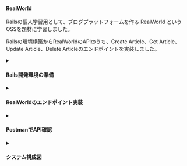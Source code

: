 #### RealWorld
Railsの個人学習用として、ブログプラットフォームを作る RealWorld という OSSを題材に学習しました。

Railsの環境構築からRealWorldのAPIのうち、Create Article、Get Article、Update Article、Delete Articleのエンドポイントを実装しました。

<details>
<summary><h4>Rails開発環境の準備</h4></summary>

下記の開発環境で実施しました。

##### 開発環境
- Edition: Windows 11 Home, Version: 22H2, OSビルド: 22621.1702
- WSL2
- Docker Desktop for Windows: 4.20.1 (110738)
- Docker Engine: 24.0.2
- Docker Compose: v2.18.1
- Ruby: 3.2.2
- Rails: 7.0.5
- MySQL: 8.0.33

次に、ディレクトリは下記の構成にしました。
ディレクトリ名は適宜変えて下さい。

##### ディレクトリ構成
real_world<br>
├realworld<br>
│├Gemfile<br>
│├Gemfile.lock<br>
│├entrypoint.sh<br>
│└Dockerfile<br>
└docker-compose.yml

各種設定ファイルを作成、記述していきます。
まずは、必要なディレクト・ファイルを作成します。

```terminal:console
mkdir real_world
cd real_world

mkdir realworld
touch docker-compose.yml

touch ./realworld/Gemfile
touch ./realworld/Gemfile.lock
touch ./realworld/entrypoint.sh
touch ./realworld/Dockerfile

```

次に、各ファイルを記述していきます。

##### Gemfile
```text:Gemfile
source 'https://rubygems.org'
gem 'rails', '~>7.0.5'
```
Railsは最新の7.0.5を使用しました。
Railsのバージョンは下記サイトから確認して下さい。

https://rubygems.org

##### Gemfile.lock
```text:Gemfile.lock
```
Gemfile.lockファイルはビルド後に、バージョン等の情報が記載されるので、現状は空ファイルのままで大丈夫です。

##### entrypoint.sh
```shell:entrypoint.sh
#!/bin/bash
set -e
rm -f /api/tmp/pids/server.pid
exec "$@"
```
Railsにはサーバー内にserver.pidというファイルが先に存在していたときに、サーバーが再起動できなくなる問題があります。それを回避するためのスクリプトを作成します。

##### Dockerfile
```dockerfile:Dockerfile
FROM ruby:latest
ARG RUBYGEMS_VERSION=3.4.6
RUN mkdir /api
WORKDIR /api
COPY Gemfile /api/Gemfile
COPY Gemfile.lock /api/Gemfile.lock
RUN gem update --system ${RUBYGEMS_VERSION} && \
    bundle install
COPY . /api
COPY entrypoint.sh /usr/bin/
RUN chmod +x /usr/bin/entrypoint.sh
ENTRYPOINT ["entrypoint.sh"]
CMD ["rails", "server", "-b", "0.0.0.0"]
```
おおまかに内容を説明すると、イメージを指定した後にコンテナ内にapiというディレクトリを作成し、作業ディレクトリを指定しています。
次に、ローカルのGemfileとGemfile.lockをコンテナ内にコピーし、その後に、Gemをインストールします。
最後に、コンテナ起動時に実行するスクリプトをコピーし、実行権限を与えて、エンドポイントを設定。コンテナ起動時にRailsサーバが起動するようにしてあります。

##### docker-compose.yml
```yml:docker-compose.yml
version: '3'
services:
  api:
    build: ./realworld/
    command: /bin/sh -c "rm -f tmp/pids/server.pid && bundle exec rails s -p 3000 -b '0.0.0.0'"
    volumes:
      - ./realworld:/api
    ports:
      - 3000:3000
    depends_on:
      - db
    tty: true
    stdin_open: true
  db:
    image: mysql:latest
    command: mysqld --character-set-server=utf8 --collation-server=utf8_unicode_ci
    volumes:
      - db-volume:/var/lib/mysql
    environment:
      MYSQL_ROOT_PASSWORD: password
      TZ: "Asia/Tokyo"
    ports:
      - "3306:3306"
volumes:
  db-volume:
```

おおまかに内容を説明すると、apiというサービス名を指定して、realworld配下のDockerfileを基にイメージをビルドしています。
volumesではローカルのrealworldディレクトリをコンテナ内のapiディレクトリにマウントしています。
depends_onでは、サービスの依存関係を指定しています。今回のように記述した場合、起動時には、db→apiの順に起動します。また、停止時には、api→dbの順に停止します。
また、dbサービスには最新のMySQLイメージを指定しています。
文字化け防止のために、utf8を指定しました。
volumesを記述するとコンテナを作り直したとしてもPCにデータを保存する領域が作成されるので今回はdb-volumesをボリュームしました。

##### docker compose run & build
```text:console
docker compose run api rails new . --force --database=mysql --api
docker compose build
```
apiモードでRailsプロジェクトを作成します。
docker compose runでは引数に指定したサービスのコンテナ内でコマンドを実行します。
api：docker-compose.ymlのservices直下のサービス名
--force：上書きオプション
--database=mysql：使用するデータベース
--api：APIモードの指定

Railsプロジェクトが作成できたら、イメージをビルドします。

##### データベース設定
```yml:./realworld/config/database.yml
default: &default
  adapter: mysql2
  encoding: utf8mb4
  pool: <%= ENV.fetch("RAILS_MAX_THREADS") { 5 } %>
  username: root
  password: password
  host: db
```
./realworld/config/database.ymlを編集します。
デフォルトではpasswordが空白、hostがlocalhostとなっているのでdocker上で設定した値に修正します。

##### データベースの作成
```text:console
docker compose up -d
docker compose exec api rails db:create
```
docker compose up -dでコンテナをバックグランドで実行。
docker compose exec api rails db:createでデータベースを作成しています。

##### コンテナ起動確認とRailsロゴの表示確認
```docker:console
docker-compose ps
NAME                IMAGE               COMMAND                  SERVICE             CREATED             STATUS
     PORTS
real_world-api-1    real_world-api      "entrypoint.sh /bin/…"   api                 34 hours ago        Up 10 minutes       0.0.0.0:3000->3000/tcp
real_world-db-1     mysql:latest        "docker-entrypoint.s…"   db                  34 hours ago        Up 10 minutes       0.0.0.0:3306->3306/tcp, 33060/tcp
```
docker-compose psコマンドでコンテナ情報を確認。
apiとdbが起動(up,running)している事が確認出来たら、下記のアドレスにアクセスしてみましょう。<br>
http://localhost:3000

Railsのロゴが表示されたら成功です。

##### CORS設定
忘れないうちにCORS設定をしておきます。
Gemfileに記載されている下記の部分のコメントアウトを解除します。

```text:Gemfile
gem "rack-cors"
```
コメントアウトして、gemが追加されたのでbundle installします。

```docker:console
docker compose exec api bundle install
```

config/initializers/cors.rbのRails.application.config.middleware.insert_before以下をコメントアウトします。
originsの部分はlocalhost:3000に置き換えて下さい。

```ruby:realworld/config/initializers/cors.rb
Rails.application.config.middleware.insert_before 0, Rack::Cors do
  allow do
    origins "localhost:3000"

    resource "*",
      headers: :any,
      methods: [:get, :post, :put, :patch, :delete, :options, :head]
  end
end
```
</details>

<details>
<summary><h4>RealWorldのエンドポイント実装</h4></summary>

環境構築が出来たら、エンドポイントを作成する為、Model・Controller・ルートの設定をしていきます。

#### Model
Articleに必要なtitle, description, body, slugの型情報を記載し、マイグレーションを実行して、データベースにこの新しいテーブルを作成します。

```docker:console
rails generate model Article title:string description:text body:text slug:string
rails db:migrate
```

これでModelが作成されました。

#### Controller
次に、 ArticlesControllerを作成します。 このControllerは、記事の作成、取得、更新、削除を担当します。 Controllerを作成するには、次のコマンドを実行します。

```docker:console
rails generate controller Articles
```

作成したControllerに以下のアクションを追加します：

```ruby:controller.rb
class Api::ArticlesController < ApplicationController
  before_action :set_article, only: [:show, :update, :destroy]

  # POST /articles
  def create
    @article = Article.new(article_params)
    @article.slug = @article.title.parameterize

    if @article.save
      render json: { article: @article }, status: :created
    else
      render json: @article.errors, status: :unprocessable_entity
    end
  end

  # GET /articles/:slug
  def show
    render json: { article: @article }
  end

  # PATCH/PUT /articles/:slug
  def update
    if @article.update(article_params)
      render json: { article: @article }
    else
      render json: @article.errors, status: :unprocessable_entity
    end
  end

  # DELETE /articles/:slug
  def destroy
    @article.destroy
  end

  private
    def set_article
      @article = Article.find_by_slug!(params[:slug])
    end

    def article_params
      params.require(:article).permit(:title, :description, :body)
    end
end

```

#### Route
最後に、Routeに下記を追加する事で、アクションを有効にします。

```ruby:routes.rb
Rails.application.routes.draw do
  namespace :api do
    resources :articles, param: :slug, only: [:create, :show, :update, :destroy]
  end
end

```

</details>

<details>
<summary><h4>PostmanでAPI確認</h4></summary>
RealWorldのエンドポイントの実装が出来たら、PostmanでAPIをテストします。
下記のURLにアクセスしAPIをテスとしていきます。

https://web.postman.co/


POST, GET, PUT, DELETEそれぞれのアクションを実行するにあたり、下記に示すRealWorldの公式を参照します。

https://realworld-docs.netlify.app/docs/specs/backend-specs/endpoints/#get-article

なお、Article に関わる要素のうち、認証機能及び著者、タグ、お気に入り(favorite) は実装していません。

エンドポイント、HTTPリクエストに対して、HTTPレスポンス(200)が帰ってくればAPIテスト成功です。下記にそれぞれアクションのエンドポイント、HTTPリクエストに対して、HTTPレスポンスを示します。
エンドポイントにはAWS上のインフラにデプロイした下記を使用します。

https://dev-elb.zumens.jp


##### Create Article

- エンドポイント

https://dev-elb.zumens.jp/api/articles

- HTTPリクエスト
```text:body-raw-JSON
{
  "article": {
    "title": "How to train your dragon",
    "description": "Ever wonder how?",
    "body": "You have to believe"
  }
}
```

- HTTPレスポンス
```text:body-raw-JSON
{
  "article": {
    "slug": "how-to-train-your-dragon",
    "title": "How to train your dragon",
    "description": "Ever wonder how?",
    "body": "It takes a Jacobian",
    "createdAt": "2016-02-18T03:22:56.637Z",
    "updatedAt": "2016-02-18T03:48:35.824Z"
    }
}
```

##### Get Article

- エンドポイント

https://dev-elb.zumens.jp/api/articles/:slug

- HTTPリクエスト
```text:body-raw-JSON
```

- HTTPレスポンス
```text:body-raw-JSON
{
  "article": {
    "slug": "how-to-train-your-dragon",
    "title": "How to train your dragon",
    "description": "Ever wonder how?",
    "body": "It takes a Jacobian",
    "createdAt": "2016-02-18T03:22:56.637Z",
    "updatedAt": "2016-02-18T03:48:35.824Z"
    }
}
```
##### Update Article

- エンドポイント

https://dev-elb.zumens.jp/api/articles/:slug

- HTTPリクエスト
```text:body-raw-JSON
{
  "article": {
    "title": "Did you train your dragon?"
  }
}
```

- HTTPレスポンス
```text:body-raw-JSON
{
  "article": {
    "slug": "how-to-train-your-dragon",
    "title": "Did you train your dragon?",
    "description": "Ever wonder how?",
    "body": "It takes a Jacobian",
    "createdAt": "2016-02-18T03:22:56.637Z",
    "updatedAt": "2016-02-18T03:48:35.824Z"
    }
}
```
##### Delete Article

- エンドポイント

https://dev-elb.zumens.jp/api/articles/:slug

- HTTPリクエスト
```text:body-raw-JSON
```

- HTTPレスポンス
```text:body-raw-JSON
```

</details>


<details>
<summary><h4>システム構成図</h4></summary>

![](./infra-stracture.svg)

</details>
